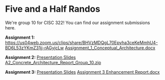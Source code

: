# Five and a Half Randos

We're group 10 for CISC 322! You can find our assignment submissions here.

**Assignment 1:**
https://us04web.zoom.us/clips/share/BHVzMDQgL70Epvha3ceKeMmhU4-BD6L53zYKmZ31jj-rAGyjcLw
[Assignment_1_Conceptual_Architecture.docx](https://github.com/LuceEnd/fiveandahalfrandos.github.io/files/13170978/Assignment_1_Conceptual_Architecture.docx)

**Assignment 2:**
[Presentation Slides](https://docs.google.com/presentation/d/1VlWuVNDgpeSc_7qTFnS-Wum4ELWn1CDaW5shDpEEC2c/edit?usp=sharing)
[A2_Concrete_Architecture_Report_Group_10.zip](https://github.com/LuceEnd/fiveandahalfrandos.github.io/files/13416171/A2_Concrete_Architecture_Report_Group_10.zip)

**Assignment 3:**
[Presentation Slides](https://docs.google.com/presentation/d/1UzUccHudajI4Z_EkDdbxQXnPJwN6AavrUbQo6K8WQPI/edit?usp=sharing)
[Assignment 3 Enhancement Report.docx](https://github.com/LuceEnd/fiveandahalfrandos.github.io/files/13591453/Assignment.3.Enhancement.Report.docx)
